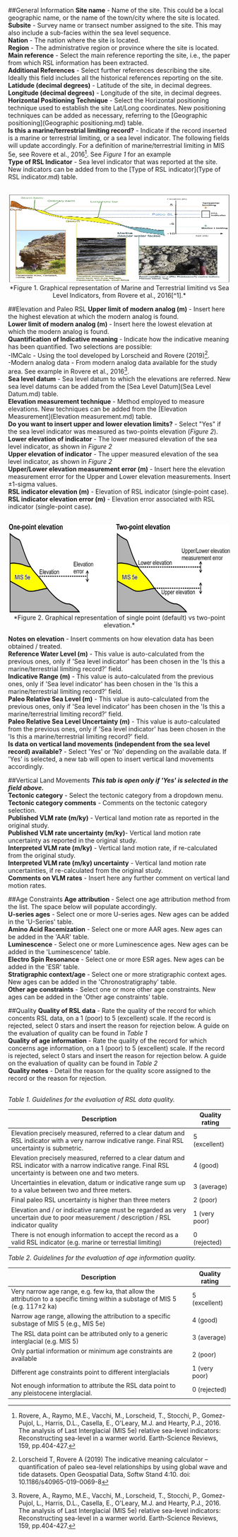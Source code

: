 ##General Information
**Site name** - Name of the site. This could be a local geographic name, or the name of the town/city where the site is located.</br>
**Subsite** - Survey name or transect number assigned to the site. This may also include a sub-facies within the sea level sequence.</br>
**Nation** - The nation where the site is located.</br>
**Region** - The administrative region or province where the site is located.</br>
**Main reference** - Select the main reference reporting the site, i.e., the paper from which RSL information has been extracted.</br>
**Additional References** - Select further references describing the site. Ideally this field includes all the historical references reporting on the site.</br>
**Latidude (decimal degrees)** - Latitude of the site, in decimal degrees.</br>
**Longitude (decimal degrees)** - Longitude of the site, in decimal degrees.</br>
**Horizontal Positioning Technique** - Select the Horizontal positioning technique used to establish the site Lat/Long coordinates. New positioning techniques can be added as necessary, referring to the [Geographic positioning](Geographic positioning.md) table.</br>
**Is this a marine/terrestrial limiting record?** - Indicate if the record inserted is a marine or terrestrial limiting, or a sea level indicator. The following fields will update accordingly. For a definition of marine/terrestrial limiting in MIS 5e, see Rovere et al., 2016[^1]. See *Figure 1* for an example</br>
**Type of RSL Indicator** - Sea level indicator that was reported at the site. New indicators can be added from to the [Type of RSL indicator](Type of RSL indicator.md) table.</br></br>

<center><img src="https://raw.githubusercontent.com/Alerovere/WALIS_Help/master/docs/img/Terr_mar_limiting.JPG" width="800" height="200"></br>
*Figure 1. Graphical representation of Marine and Terrestrial limitind vs Sea Level Indicators, from Rovere et al., 2016[^1].*</center>

##Elevation and Paleo RSL
**Upper limit of modern analog (m)** - Insert here the highest elevation at which the modern analog is found. </br>
**Lower limit of modern analog (m)** - Insert here the lowest elevation at which the modern analog is found.</br>
**Quantification of Indicative meaning** - Indicate how the indicative meaning has been quantified. Two selections are possible:</br>
-IMCalc - Using the tool developed by Lorscheid and Rovere (2019)[^2].</br>
-Modern analog data - From modern analog data available for the study area. See example in Rovere et al., 2016[^1].</br>
**Sea level datum** - Sea level datum to which the elevations are referred. New sea level datums can be added from the [Sea Level Datum](Sea Level Datum.md) table.</br>
**Elevation measurement technique** - Method employed to measure elevations. New techniques can be added from the [Elevation Measurement](Elevation measurement.md) table.</br>
**Do you want to insert upper and lower elevation limits?** -  Select "Yes" if the sea level indicator was measured as two-points elevation (*Figure 2*).</br>
**Lower elevation of indicator** - The lower measured elevation of the sea level indicator, as shown in *Figure 2*</br>
**Upper elevation of indicator** - The upper measured elevation of the sea level indicator, as shown in *Figure 2*</br>
**Upper/Lower elevation measurement error (m)** - Insert here the elevation measurement error for the Upper and Lower elevation measurements. Insert ±1-sigma values.</br>
**RSL indicator elevation (m)** - Elevation of RSL indicator (single-point case).</br>
**RSL indicator elevation error (m)** - Elevation error associated with RSL indicator (single-point case).</br></br>

<center><img src="https://github.com/Alerovere/WALIS_Help/blob/master/docs/img/Limits.jpg?raw=true"  width="500" height="200"></br>
*Figure 2. Graphical representation of single point (default) vs two-point elevation.*</center>

**Notes on elevation** - Insert comments on how elevation data has been obtained / treated.</br>
**Reference Water Level (m)** - This value is auto-calculated from the previous ones, only if 'Sea level indicator' has been chosen in the 'Is this a marine/terrestrial limiting record?' field.</br>
**Indicative Range (m)** - This value is auto-calculated from the previous ones, only if 'Sea level indicator' has been chosen in the 'Is this a marine/terrestrial limiting record?' field.</br>
**Paleo Relative Sea Level (m)** - This value is auto-calculated from the previous ones, only if 'Sea level indicator' has been chosen in the 'Is this a marine/terrestrial limiting record?' field.</br>
**Paleo Relative Sea Level Uncertainty (m)** - This value is auto-calculated from the previous ones, only if 'Sea level indicator' has been chosen in the 'Is this a marine/terrestrial limiting record?' field.</br>
**Is data on vertical land movements (independent from the sea level record) available?** - Select 'Yes' or 'No' depending on the available data. If 'Yes' is selected, a new tab will open to insert vertical land movements accordingly.</br>

##Vertical Land Movements
***This tab is open only if 'Yes' is selected in the field above.***</br>
**Tectonic category** - Select the tectonic category from a dropdown menu.</br>
**Tectonic category comments** - Comments on the tectonic category selection.</br>
**Published VLM rate (m/ky)** - Vertical land motion rate as reported in the original study.</br>
**Published VLM rate uncertainty (m/ky)**- Vertical land motion rate uncertainty as reported in the original study.</br>
**Interpreted VLM rate (m/ky)** - Vertical land motion rate, if re-calculated from the original study.</br>
**Interpreted VLM rate (m/ky) uncertainty** - Vertical land motion rate uncertainties, if re-calculated from the original study.</br>
**Comments on VLM rates** - Insert here any further comment on vertical land motion rates.</br>

##Age Constraints
**Age attribution** - Select one age attribution method from the list. The space below will populate accordingly.</br>
**U-series ages** - Select one or more U-series ages. New ages can be added in the 'U-Series' table.</br>
**Amino Acid Racemization** - Select one or more AAR ages. New ages can be added in the 'AAR' table.</br>
**Luminescence** - Select one or more Luminescence ages. New ages can be added in the 'Luminescence' table.</br>
**Electro Spin Resonance** - Select one or more ESR ages. New ages can be added in the 'ESR' table.</br>
**Stratigraphic context/age** - Select one or more stratigraphic context ages. New ages can be added in the 'Chronostratigraphy' table.</br>
**Other age constraints** - Select one or more other age constraints. New ages can be added in the 'Other age constraints' table.</br>

##Quality
**Quality of RSL data** - Rate the quality of the record for which concents RSL data, on a 1 (poor) to 5 (excellent) scale. If the record is rejected, select 0 stars and insert the reason for rejection below. A guide on the evaluation of quality can be found in *Table 1*</br>
**Quality of age information** - Rate the quality of the record for which concerns age information, on a 1 (poor) to 5 (excellent) scale. If the record is rejected, select 0 stars and insert the reason for rejection below. A guide on the evaluation of quality can be found in *Table 2*</br>
**Quality notes** - Detail the reason for the quality score assigned to the record or the reason for rejection.</br></br>

*Table 1. Guidelines for the evaluation of RSL data quality.*

| Description                                                                                                                                                    | Quality rating |
|----------------------------------------------------------------------------------------------------------------------------------------------------------------|----------------|
| Elevation precisely measured, referred to a clear datum and RSL indicator with a very narrow indicative range. Final RSL uncertainty is submetric.             | 5 (excellent)  |
| Elevation precisely measured, referred to a clear datum and RSL indicator with a narrow indicative range. Final RSL uncertainty is between one and two meters. | 4 (good)       |
| Uncertainties in elevation, datum or indicative range sum up to a value between two and three meters.                                                          | 3 (average)    |
| Final paleo RSL uncertainty is higher than three meters                                                                                                        | 2 (poor)       |
| Elevation and / or indicative range must be regarded as very uncertain due to poor measurement / description / RSL indicator quality                           | 1 (very poor)  |
| There is not enough information to accept the record as a valid RSL indicator (e.g. marine or terrestial limiting)                                             | 0 (rejected)   |

*Table 2. Guidelines for the evaluation of age information quality.*

| Description                                                                                                                    | Quality rating |
|--------------------------------------------------------------------------------------------------------------------------------|----------------|
| Very narrow age range, e.g. few ka, that allow the attribution to a specific timing within a substage of MIS 5 (e.g. 117±2 ka) | 5 (excellent)  |
| Narrow age range, allowing the attribution to a specific substage of MIS 5 (e.g., MIS 5e)                                      | 4 (good)       |
| The RSL data point can be attributed only to a generic interglacial (e.g. MIS 5)                                               | 3 (average)    |
| Only partial information or minimum age constraints are available                                                              | 2 (poor)       |
| Different age constraints point to different interglacials                                                                     | 1 (very poor)  |
| Not enough information to attribute the RSL data point to any pleistocene interglacial.                                        | 0 (rejected)   |

[^1]: Rovere, A., Raymo, M.E., Vacchi, M., Lorscheid, T., Stocchi, P., Gomez-Pujol, L., Harris, D.L., Casella, E., O'Leary, M.J. and Hearty, P.J., 2016. The analysis of Last Interglacial (MIS 5e) relative sea-level indicators: Reconstructing sea-level in a warmer world. Earth-Science Reviews, 159, pp.404-427.
[^2]: Lorscheid T, Rovere A (2019) The indicative meaning calculator – quantification of paleo sea-level relationships by using global wave and tide datasets. Open Geospatial Data, Softw Stand 4:10. doi: 10.1186/s40965-019-0069-8